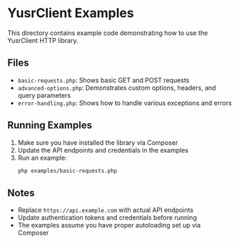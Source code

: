 # YusrClient Examples

This directory contains example code demonstrating how to use the YusrClient HTTP library.

## Files

- `basic-requests.php`: Shows basic GET and POST requests
- `advanced-options.php`: Demonstrates custom options, headers, and query parameters
- `error-handling.php`: Shows how to handle various exceptions and errors

## Running Examples

1. Make sure you have installed the library via Composer
2. Update the API endpoints and credentials in the examples
3. Run an example:
   ```bash
   php examples/basic-requests.php
   ```

## Notes

- Replace `https://api.example.com` with actual API endpoints
- Update authentication tokens and credentials before running
- The examples assume you have proper autoloading set up via Composer 

